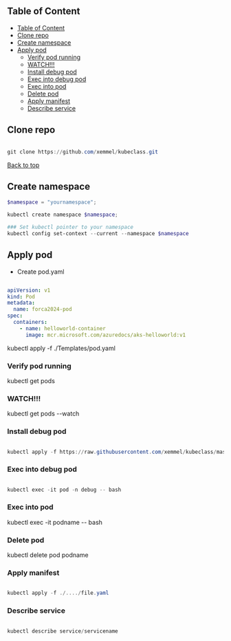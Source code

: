 
## Table of Content
- [Table of Content](#table-of-content)
- [Clone repo](#clone-repo)
- [Create namespace](#create-namespace)
- [Apply pod](#apply-pod)
  - [Verify pod running](#verify-pod-running)
  - [WATCH!!!](#watch)
  - [Install debug pod](#install-debug-pod)
  - [Exec into debug pod](#exec-into-debug-pod)
  - [Exec into pod](#exec-into-pod)
  - [Delete pod](#delete-pod)
  - [Apply manifest](#apply-manifest)
  - [Describe service](#describe-service)


## Clone repo

```powershell

git clone https://github.com/xemmel/kubeclass.git
```

[Back to top](#table-of-content)

## Create namespace


```powershell
$namespace = "yournamespace";

kubectl create namespace $namespace;

### Set kubectl pointer to your namespace
kubectl config set-context --current --namespace $namespace

```



## Apply pod


- Create pod.yaml

```yaml

apiVersion: v1
kind: Pod
metadata:
  name: forca2024-pod
spec:
  containers:
    - name: helloworld-container
      image: mcr.microsoft.com/azuredocs/aks-helloworld:v1

```

kubectl apply -f ./Templates/pod.yaml


### Verify pod running

kubectl get pods

### WATCH!!!

kubectl get pods --watch


### Install debug pod

```powershell

kubectl apply -f https://raw.githubusercontent.com/xemmel/kubeclass/master/Templates/Debug/curlpod.yaml

```

### Exec into debug pod

```powershell

kubectl exec -it pod -n debug -- bash

```

### Exec into pod

kubectl exec -it podname -- bash


### Delete pod

kubectl delete pod podname

### Apply manifest

```powershell

kubectl apply -f ./..../file.yaml

```

### Describe service

```powershell

kubectl describe service/servicename 

```